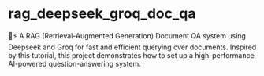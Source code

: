 # rag_deepseek_groq_doc_qa
📄⚡ A RAG (Retrieval-Augmented Generation) Document QA system using Deepseek and Groq for fast and efficient querying over documents. Inspired by this tutorial, this project demonstrates how to set up a high-performance AI-powered question-answering system.
